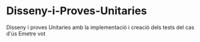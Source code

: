 # Disseny-i-Proves-Unitaries
Disseny i proves Unitaries amb la implementació i creació dels tests del cas d'ús Emetre vot
